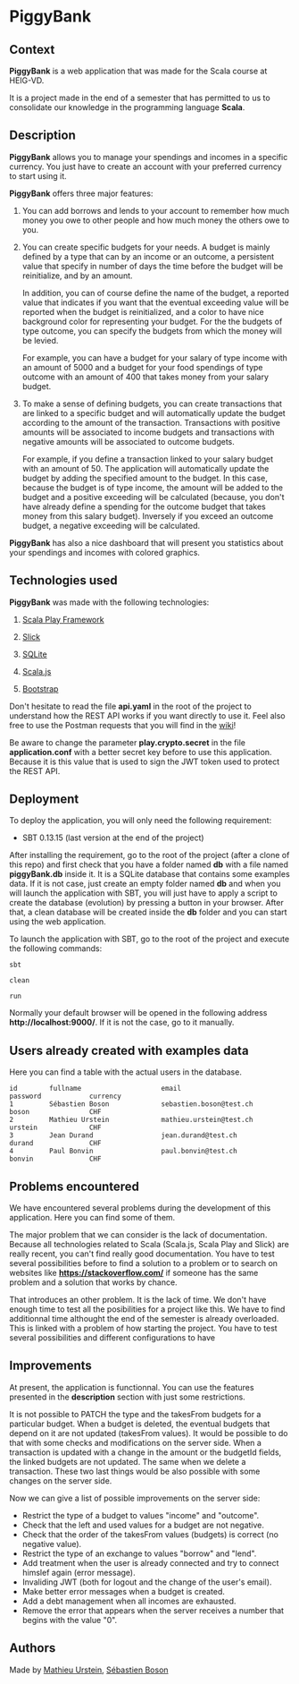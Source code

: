 # PiggyBank

## Context

**PiggyBank** is a web application that was made for the Scala course at HEIG-VD.

It is a project made in the end of a semester that has permitted to us to consolidate our knowledge in the programming language **Scala**.

## Description

**PiggyBank** allows you to manage your spendings and incomes in a specific currency.
You just have to create an account with your preferred currency to start using it.

**PiggyBank** offers three major features:
  
  1. You can add borrows and lends to your account to remember how much money you owe to other people and how much money the others owe to you.
  
  2. You can create specific budgets for your needs. A budget is mainly defined by a type that can by an income or an outcome, a persistent value that specify in number of days the time before the budget will be reinitialize, and by an amount.
     
     In addition, you can of course define the name of the budget, a reported value that indicates if you want that the eventual exceeding value will be reported when the budget is reinitialized, and a color to have nice background color for representing your budget. For the the budgets of type outcome, you can specify the budgets from which the money will be levied.
     
     For example, you can have a budget for your salary of type income with an amount of 5000 and a budget for your food spendings of type outcome with an amount of 400 that takes money from your salary budget.
  
  3. To make a sense of defining budgets, you can create transactions that are linked to a specific budget and will automatically update the budget according to the amount of the transaction. Transactions with positive amounts will be associated to income budgets and transactions with negative amounts will be associated to outcome budgets.
     
     For example, if you define a transaction linked to your salary budget with an amount of 50. The application will automatically update the budget by adding the specified amount to the budget. In this case, because the budget is of type income, the amount will be added to the budget and a positive exceeding will be calculated (because, you don't have already define a spending for the outcome budget that takes money from this salary budget). Inversely if you exceed an outcome budget, a negative exceeding will be calculated.

**PiggyBank** has also a nice dashboard that will present you statistics about your spendings and incomes with colored graphics.

## Technologies used

**PiggyBank** was made with the following technologies:

  1. [Scala Play Framework](https://playframework.com/)
  
  2. [Slick](http://slick.lightbend.com/)
  
  3. [SQLite](https://www.sqlite.org/)
  
  4. [Scala.js](http://www.scala-js.org/)
  
  5. [Bootstrap](http://getbootstrap.com/)

Don't hesitate to read the file **api.yaml** in the root of the project to understand how the REST API works if you want directly to use it.
Feel also free to use the Postman requests that you will find in the [wiki](https://github.com/MathieuUrstein/HEIG.SCALA.Projet/wiki)!

Be aware to change the parameter **play.crypto.secret** in the file **application.conf** with a better secret key before to use this application.
Because it is this value that is used to sign the JWT token used to protect the REST API.

## Deployment

To deploy the application, you will only need the following requirement:
- SBT 0.13.15 (last version at the end of the project)

After installing the requirement, go to the root of the project (after a clone of this repo) and first check that you have a folder named **db** with
a file named **piggyBank.db** inside it. It is a SQLite database that contains some examples data. If it is not case, just create an empty folder named
**db** and when you will launch the application with SBT, you will just have to apply a script to create the database (evolution) by pressing a button
in your browser. After that, a clean database will be created inside the **db** folder and you can start using the web application.

To launch the application with SBT, go to the root of the project and execute the following commands:

```sbt```

```clean```

```run```

Normally your default browser will be opened in the following address **http://localhost:9000/**. If it is not the case, go to it manually.

## Users already created with examples data

Here you can find a table with the actual users in the database.

```
id        fullname                    email                                password            currency
1         Sébastien Boson             sebastien.boson@test.ch              boson               CHF
2         Mathieu Urstein             mathieu.urstein@test.ch              urstein             CHF
3         Jean Durand                 jean.durand@test.ch                  durand              CHF
4         Paul Bonvin                 paul.bonvin@test.ch                  bonvin              CHF
```

## Problems encountered

We have encountered several problems during the development of this application. Here you can find some of them.

The major problem that we can consider is the lack of documentation. Because all technologies related to Scala (Scala.js, Scala Play and Slick) are really recent, you can't find really good documentation. You have to test several possibilities before to find a solution to a problem or to search on websites like **https://stackoverflow.com/** if someone has the same problem and a solution that works by chance.

That introduces an other problem. It is the lack of time. We don't have enough time to test all the posibilities for a project like this. We have to find additionnal time althought the end of the semester is already overloaded. This is linked with a problem of how starting the project. You have to test several possibilities and different configurations to have 

## Improvements

At present, the application is functionnal. You can use the features presented in the **description** section with just some restrictions.

It is not possible to PATCH the type and the takesFrom budgets for a particular budget. When a budget is deleted, the eventual budgets that depend on it are not updated (takesFrom values). It would be possible to do that with some checks and modifications on the server side. When a transaction is updated with a change in the amount or the budgetId fields, the linked budgets are not updated. The same when we delete a transaction. These two last things would be also possible with some changes on the server side.

Now we can give a list of possible improvements on the server side:

  * Restrict the type of a budget to values "income" and "outcome".
  * Check that the left and used values for a budget are not negative.
  * Check that the order of the takesFrom values (budgets) is correct (no negative value).
  * Restrict the type of an exchange to values "borrow" and "lend".
  * Add treatment when the user is already connected and try to connect himslef again (error message).
  * Invaliding JWT (both for logout and the change of the user's email).
  * Make better error messages when a budget is created.
  * Add a debt management when all incomes are exhausted.
  * Remove the error that appears when the server receives a number that begins with the value "0".

## Authors

Made by [Mathieu Urstein](https://github.com/MathieuUrstein), 
[Sébastien Boson](https://github.com/sebastie-boson)
